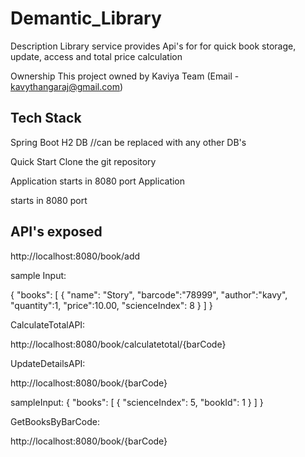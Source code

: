 # Demantic_Library

Description Library service provides Api's for for quick book storage, update, access and total price calculation

Ownership This project owned by Kaviya Team (Email - kavythangaraj@gmail.com)

## Tech Stack

Spring Boot H2 DB //can be replaced with any other DB's

Quick Start Clone the git repository

Application starts in 8080 port Application

starts in 8080 port

## API's exposed

http://localhost:8080/book/add

sample Input:

{
"books": [
{
"name": "Story",
"barcode":"78999",
"author":"kavy",
"quantity":1,
"price":10.00,
"scienceIndex": 8 }
]
}

CalculateTotalAPI:

http://localhost:8080/book/calculatetotal/{barCode}

UpdateDetailsAPI:

http://localhost:8080/book/{barCode}

sampleInput:
{
"books": [
{
"scienceIndex": 5,
"bookId": 1 }
]
}

GetBooksByBarCode:

http://localhost:8080/book/{barCode}